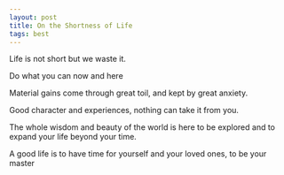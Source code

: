 ```yaml
---
layout: post
title: On the Shortness of Life
tags: best
---
```



Life is not short but we waste it. 

Do what you can now and here   

Material gains come through great toil, and kept by great anxiety. 

Good character and experiences, nothing can take it from you. 

The whole wisdom and beauty of the world is here to be explored and to expand your life beyond your time. 

A good life is to have time for yourself and your loved ones, to be your master


